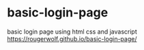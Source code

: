 # basic-login-page
basic login page using html css and javascript
https://rougerwolf.github.io/basic-login-page/
